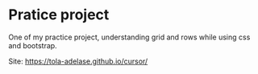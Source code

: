 # Pratice project
One of my practice project, understanding grid and rows while using css and bootstrap.

Site: https://tola-adelase.github.io/cursor/

